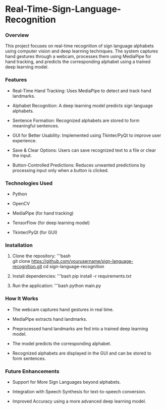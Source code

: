# Real-Time-Sign-Language-Recognition

### Overview

This project focuses on real-time recognition of sign language alphabets using computer vision and deep learning techniques. The system captures hand gestures through a webcam, processes them using MediaPipe for hand tracking, and predicts the corresponding alphabet using a trained deep learning model.

### Features

- Real-Time Hand Tracking: Uses MediaPipe to detect and track hand landmarks.

- Alphabet Recognition: A deep learning model predicts sign language alphabets.

- Sentence Formation: Recognized alphabets are stored to form meaningful sentences.

- GUI for Better Usability: Implemented using Tkinter/PyQt to improve user experience.

- Save & Clear Options: Users can save recognized text to a file or clear the input.

- Button-Controlled Predictions: Reduces unwanted predictions by processing input only when a button is clicked.

### Technologies Used

- Python

- OpenCV

- MediaPipe (for hand tracking)

- TensorFlow (for deep learning model)

- Tkinter/PyQt (for GUI)


### Installation

1. Clone the repository:
'''bash  
git clone https://github.com/yourusername/sign-language-recognition.git 
cd sign-language-recognition 

2. Install dependencies:
'''bash
pip install -r requirements.txt 

3. Run the application:
'''bash
python main.py


### How It Works

- The webcam captures hand gestures in real time.

- MediaPipe extracts hand landmarks.

- Preprocessed hand landmarks are fed into a trained deep learning model.

- The model predicts the corresponding alphabet.

- Recognized alphabets are displayed in the GUI and can be stored to form sentences.

### Future Enhancements

- Support for More Sign Languages beyond alphabets.

- Integration with Speech Synthesis for text-to-speech conversion.

- Improved Accuracy using a more advanced deep learning model.
